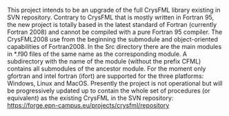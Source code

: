 This project intends to be an upgrade of the full CrysFML library existing in SVN repository. 
Contrary to CrysFML that is mostly written in Fortran 95, the new project is totally based in 
the latest standard of Fortran (currently Fortran 2008) and cannot be compiled with a pure 
Fortran 95 compiler. 
The CrysFML2008 use from the beginning the submodule and object-oriented capabilities
of Fortran2008. In the Src directory there are the main modules in *.f90 files of the same
name as the corresponding module. A subdirectory with the name of the module (without the
prefix CFML) contains all submodules of the ancestor module. For the moment only gfortran and
intel fortran (ifort) are supported for the three platforms: Windows, Linux and MacOS.
Presently the project is not operational but will be progressively updated up to contain the
whole set of procedures (or equivalent) as the existing CrysFML in the SVN repository: 
https://forge.epn-campus.eu/projects/crysfml/repository 